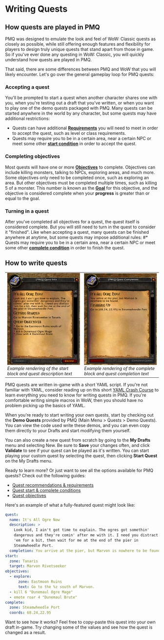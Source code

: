 # Writing Quests

## How quests are played in PMQ

PMQ was designed to emulate the look and feel of WoW: Classic quests as closely as possible, while still offering enough features and flexibility for players to design truly unique quests that stand apart from those in game. So if you've ever done any questing in WoW: Classic, you will quickly understand how quests are played in PMQ.

That said, there are some differences between PMQ and WoW that you will likely encounter. Let's go over the general gameplay loop for PMQ quests:

### Accepting a quest

You'll be prompted to start a quest when another character shares one with you, when you're testing out a draft that you've written, or when you want to play one of the demo quests packaged with PMQ. Many quests can be started anywhere in the world by any character, but some quests may have additional restrictions:

* Quests can have additional **[Requirements](../requirements.md)** you will need to meet in order to accept the quest, such as level or class requirements.
* Quests may require you to be in a certain area, near a certain NPC or meet some other **[start condition](../start-complete.md)** in order to accept the quest.

### Completing objectives

Most quests will have one or more **[Objectives](../objectives.md)** to complete. Objectives can include killing monsters, talking to NPCs, exploring areas, and much more. Some objectives only need to be completed once, such as exploring an area. But other objectives must be completed multiple times, such as killing 5 of a monster. This number is known as the **[Goal](../parameters/goal.md)** for this objective, and the objective is considered complete when your **progress** is greater than or equal to the goal.

### Turning in a quest

After you've completed all objectives for a quest, the quest itself is considered complete. But you will still need to turn in the quest to consider it "finished". Like when accepting a quest, many quests can be finished anywhere at anytime, but some quests may impose additional rules:
#* Quests may require you to be in a certain area, near a certain NPC or meet some other **[complete condition](../start-complete.md)** in order to finish the quest.

## How to write quests

<table>
  <tr>
    <td>
      <a href="../img/ogre1.png"><img src="../img/ogre1.png"/></a><br/>
      <i>Example rendering of the start block and quest description text</i>
    </td>
    <td>
      <a href="../img/ogre2.png"><img src="../img/ogre2.png"/></a><br/>
      <i>Example rendering of the complete block and quest completion text</i>
    </td>
  </tr>
</table>

PMQ quests are written in-game with a short YAML script. If you're not familiar with YAML, consider reading up on this short [YAML Crash Course](../guides/yaml-crash-course.md) to learn everything you need to know for writing quests in PMQ. If you're comfortable writing simple macros in WoW, then you should have no problem picking up the basics of YAML.

When you're ready to start writing your own quests, start by checking out the **Demo Quests** provided by PMQ (Main Menu &gt; Quests &gt; Demo Quests). You can view the code used write these demos, and you can even copy them directly to your Drafts and start modifying them yourself.

You can also create a new quest from scratch by going to the **My Drafts** menu and selecting New. Be sure to **Save** your changes often, and click **Validate** to see if your quest can be played as it's written. You can start playing your custom quest by selecting the quest, then clicking **Start Quest** on the My Drafts menu.

Ready to learn more? Or just want to see all the options available for PMQ quests? Check out the following guides:

* [Quest recommendations & requirements](../requirements.md)
* [Quest start & complete conditions](../start-complete.md)
* [Quest objectives](../objectives.md)

Here's an example of what a fully-featured quest might look like:

```yaml
quest:
  name: It's All Ogre Now
  description: >
    Look kid, I ain't got time to explain. The ogres got somethin'
    dangerous and they're comin' after me with it. I need you distract
    'em for a bit, then wait for me at the end of the pier in
    Steamwheedle Port.
  completion: You arrive at the pier, but Marvon is nowhere to be found.
start:
  zone: Tanaris
  target: Marvon Rivetseeker
objectives:
  - explore:
      zone: Eastmoon Ruins
      text: Go to the %z south of Marvon.
  - kill 6 "Dunemaul Ogre Mage"
  - emote roar 4 "Dunemaul Brute"
complete:
  zone: Steamwheedle Port
  coords: 68.24,22.95
```

Want to see how it works? Feel free to copy-paste this quest into your own draft in-game. Try changing some of the values and see how the quest is changed as a result.
